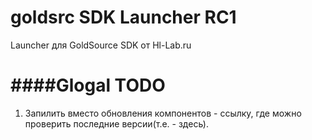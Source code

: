  
goldsrc SDK Launcher RC1
====================

Launcher для GoldSource SDK от Hl-Lab.ru
 
####Glogal TODO
====================

1. Запилить вместо обновления компонентов - ссылку, где можно проверить последние версии(т.е. - здесь).